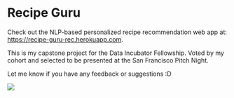# Recipe Guru

Check out the NLP-based personalized recipe recommendation web app at: https://recipe-guru-rec.herokuapp.com.

This is my capstone project for the Data Incubator Fellowship. Voted by my cohort and selected to be presented at the San Francisco Pitch Night.

Let me know if you have any feedback or suggestions :D

<img src="https://i.imgur.com/MbC6fvb.gif"><br>

